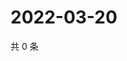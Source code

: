 # 2022-03-20

共 0 条

<!-- BEGIN WEIBO -->
<!-- 最后更新时间 Sun Mar 20 2022 09:01:52 GMT+0800 (China Standard Time) -->

<!-- END WEIBO -->
